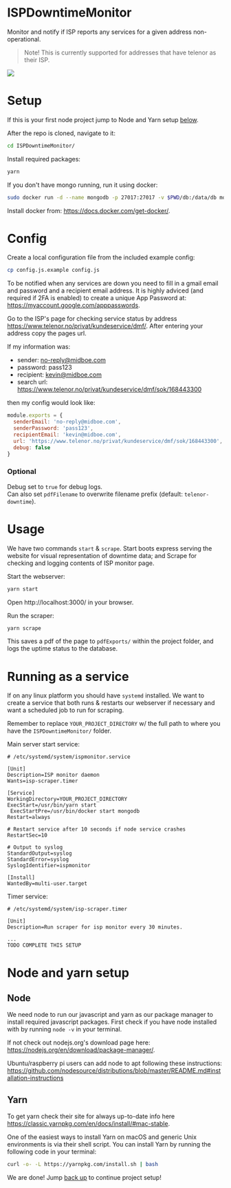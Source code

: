 # ISPDowntimeMonitor
Monitor and notify if ISP reports any services for a given address non-operational. 

> Note! This is currently supported for addresses that have telenor as their ISP.

![](https://imgur.com/9lTiq5U.png)

# Setup
If this is your first node project jump to Node and Yarn setup [below](#node-and-yarn-setup).

After the repo is cloned, navigate to it:

```bash
cd ISPDowntimeMonitor/
```

Install required packages:

```bash
yarn
```

If you don't have mongo running, run it using docker:
```bash
sudo docker run -d --name mongodb -p 27017:27017 -v $PWD/db:/data/db mongo
```
Install docker from: https://docs.docker.com/get-docker/.

# Config
Create a local configuration file from the included example config:   
```bash
cp config.js.example config.js
```

To be notified when any services are down you need to fill in a gmail email and password and a recipient email address. 
It is highly adviced (and required if 2FA is enabled) to create a unique App Password at: https://myaccount.google.com/apppasswords.

Go to the ISP's page for checking service status by address https://www.telenor.no/privat/kundeservice/dmf/. After entering your address copy the pages url.

If my information was:
 - sender: no-reply@midboe.com
 - password: pass123
 - recipient: kevin@midboe.com
 - search url: https://www.telenor.no/privat/kundeservice/dmf/sok/168443300

then my config would look like:

```javascript
module.exports = {
  senderEmail: 'no-reply@midboe.com',
  senderPassword: 'pass123',
  recipientEmail: 'kevin@midboe.com',
  url: 'https://www.telenor.no/privat/kundeservice/dmf/sok/168443300',
  debug: false
}
```

### Optional
Debug set to `true` for debug logs.  
Can also set `pdfFilename` to overwrite filename prefix (default: `telenor-downtime`).

# Usage
We have two commands `start` & `scrape`. Start boots express serving the website for visual representation of downtime data; and Scrape for checking and logging contents of ISP monitor page.

Start the webserver:
```bash
yarn start
```
Open http://localhost:3000/ in your browser.

Run the scraper:
```bash
yarn scrape
```
This saves a pdf of the page to `pdfExports/` within the project folder, and logs the uptime status to the database.

# Running as a service
If on any linux platform you should have `systemd` installed. We want to create a service that both runs & restarts our webserver if necessary and want a scheduled job to run for scraping.   

Remember to replace `YOUR_PROJECT_DIRECTORY` w/ the full path to where you have the `ISPDowntimeMonitor/` folder.   

Main server start service:
```
# /etc/systemd/system/ispmonitor.service

[Unit]
Description=ISP monitor daemon
Wants=isp-scraper.timer

[Service]
WorkingDirectory=YOUR_PROJECT_DIRECTORY
ExecStart=/usr/bin/yarn start
 ExecStartPre=/usr/bin/docker start mongodb
Restart=always

# Restart service after 10 seconds if node service crashes
RestartSec=10

# Output to syslog
StandardOutput=syslog
StandardError=syslog
SyslogIdentifier=ispmonitor

[Install]
WantedBy=multi-user.target
```

Timer service:  
```
# /etc/systemd/system/isp-scraper.timer

[Unit]
Description=Run scraper for isp monitor every 30 minutes.

...
TODO COMPLETE THIS SETUP
```

# Node and yarn setup
## Node
We need node to run our javascript and yarn as our package manager to install required javascript packages.
First check if you have node installed with by running `node -v` in your terminal.

If not check out nodejs.org's download page here: https://nodejs.org/en/download/package-manager/.

Ubuntu/raspberry pi users can add node to apt following these instructions: https://github.com/nodesource/distributions/blob/master/README.md#installation-instructions

## Yarn
To get yarn check their site for always up-to-date info here https://classic.yarnpkg.com/en/docs/install/#mac-stable.

One of the easiest ways to install Yarn on macOS and generic Unix environments is via their shell script. You can install Yarn by running the following code in your terminal:

```bash
curl -o- -L https://yarnpkg.com/install.sh | bash
```

We are done! Jump [back up](#setup) to continue project setup!
